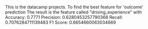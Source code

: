 This is the datacamp projects.
To find the best feature for 'outcome' prediction
The result is the feature called "driving_experience" with
Accuracy: 0.7771
Precision: 0.6280453257790368
Recall: 0.7076284711139483
F1 Score: 0.6654660063034669
